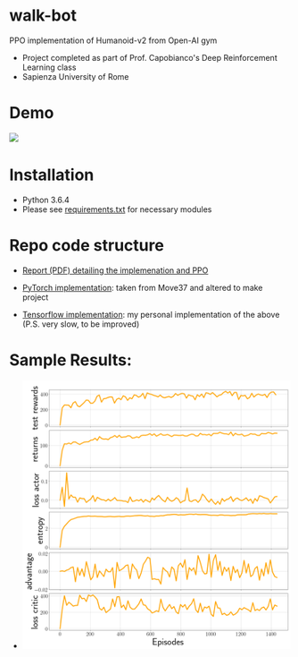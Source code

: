 # walk-bot
PPO implementation of Humanoid-v2 from Open-AI gym
- Project completed as part of Prof. Capobianco's Deep Reinforcement Learning class
- Sapienza University of Rome


# Demo
![](gif.gif)

# Installation
- Python 3.6.4
- Please see [requirements.txt](requirement.txt) for necessary modules

# Repo code structure
* [Report (PDF) detailing the implemenation and PPO](report/report.pdf)

* [PyTorch implementation](v_torch): taken from Move37 and altered to make project

* [Tensorflow implementation](v_tensorflow): my personal implementation of the above (P.S. very slow, to be improved)


# Sample Results:
* ![results as found in the pdf](report/img/results.png)
